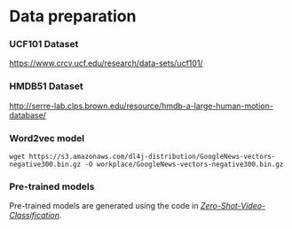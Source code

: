# Data preparation

### UCF101 Dataset

https://www.crcv.ucf.edu/research/data-sets/ucf101/

### HMDB51 Dataset

http://serre-lab.clps.brown.edu/resource/hmdb-a-large-human-motion-database/

### Word2vec model

```shell
wget https://s3.amazonaws.com/dl4j-distribution/GoogleNews-vectors-negative300.bin.gz -O workplace/GoogleNews-vectors-negative300.bin.gz
```
### Pre-trained models

Pre-trained models are generated using the code in [*Zero-Shot-Video-Classification*](https://github.com/bbrattoli/ZeroShotVideoClassification).